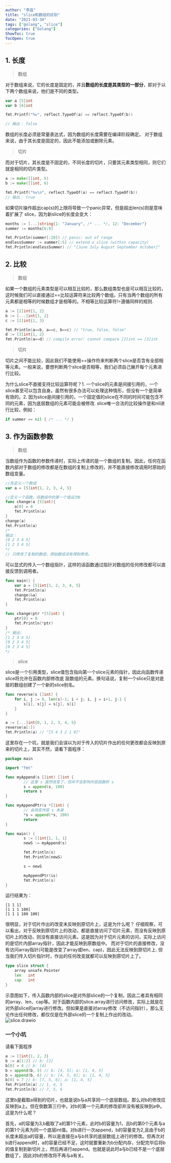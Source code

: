 ```yaml
---
author: "李昌"
title: "slice和数组的区别"
date: "2021-03-30"
tags: ["golang", "slice"]
categories: ["Golang"]
ShowToc: true
TocOpen: true
---
```


## 1. 长度
> 数组

对于数组来说，它的长度是固定的，并且**数组的长度是其类型的一部分**，即对于以下两个数组来说，他们是不同的类型。
```go
var a [5]int
var b [6]int

fmt.Printf("%v", reflect.TypeOf(a) == reflect.TypeOf(b))

// 输出： false
```
数组的长度必须是常量表达式，因为数组的长度需要在编译阶段确定。
对于数组来说，由于其长度是固定的，因此不能添加或删除元素。

> 切片

而对于切片，其长度是不固定的，不同长度的切片，只要其元素类型相同，则它们就是相同的切片类型。
```go
a := make([]int, 5)
b := make([]int, 6)

fmt.Printf("%v\n", reflect.TypeOf(a) == reflect.TypeOf(b))
// 输出： true
```
如果切片操作超出cap(s)的上限将导致一个panic异常，但是超出len(s)则是意味着扩展了 slice，因为新slice的长度会变大：
```go
months := [...]string{1: "January", /* ... */, 12: "December"}
summer := months[6:9]

fmt.Println(summer[:20]) // panic: out of range
endlessSummer := summer[:5] // extend a slice (within capacity)
fmt.Println(endlessSummer) // "[June July August September October]"
```

## 2. 比较
> 数组

如果一个数组的元素类型是可以相互比较的，那么数组类型也是可以相互比较的，这时候我们可以直接通过==比较运算符来比较两个数组。只有当两个数组的所有元素都是相等的时候数组才是相等的。不相等比较运算符!=遵循同样的规则.
```go
a := [2]int{1, 2}
b := [...]int{1, 2}
c := [2]int{1, 3}

fmt.Println(a==b, a==c, b==c) // "true, false, false"
d := [3]int{1, 2}
fmt.Println(a==d) // compile error: cannot compare [2]int == [3]int
```

> 切片

切片之间不能比较，因此我们不能使用==操作符来判断两个slice是否含有全部相等元素。一般来说，要想判断两个slice是否相等，我们必须自己展开每个元素进行比较。

为什么slice不直接支持比较运算符呢？1. 一个slice的元素是间接引用的，一个slice甚至可以包含自身。虽然有很多办法可以处理这种情形，但没有一个是简单有效的。2. 因为slice是间接引用的，一个固定值的slice在不同的时间可能包含不同的元素，因为底层数组的元素可能会被修改.
slice唯一合法的比较操作是和nil进行比较，例如：
```go
if summer == nil { /* ... */ }
```

## 3. 作为函数参数
> 数组

当数组作为函数的参数传递时，实际上传递的是一个数组的复制。因此，任何在函数内部对于数组的修改都是在数组的复制上修改的，并不能直接修改调用时原始的数组变量。
```go
//先定义一个数组
var a = [5]int{1, 2, 3, 4, 5}

//定义一个函数，将数组中的第一个值设为0
func change(a [5]int){
    a[0] = 0
    fmt.Println(a)
}
change(a)
fmt.Println(a)
/*
输出：
[0 2 3 4 5]
[1 2 3 4 5]
*/
// 只修改了复制的数组，原始数组没有得到修改。
```

可以显式的传入一个数组指针，这样的话函数通过指针对数组的任何修改都可以直接反馈到调用者。
```go
func main() {
	var a = [5]int{1, 2, 3, 4, 5}
	fmt.Println(a)
	change(&a)
	fmt.Println(a)
}

func change(ptr *[5]int) {
	ptr[0] = 0
	fmt.Println(*ptr)
}
/* 输出:
[1 2 3 4 5]
[0 2 3 4 5]
[0 2 3 4 5]
*/
```

> slice

slice是一个引用类型，slice值包含指向第一个slice元素的指针，因此向函数传递slice将允许在函数内部修改底 层数组的元素。换句话说，复制一个slice只是对底层的数组创建了一个新的slice别名。
```go
func reverse(s []int) {
    for i, j := 0, len(s)-1; i < j; i, j = i+1, j-1 {
        s[i], s[j] = s[j], s[i]
    }
}

a := [...]int{0, 1, 2, 3, 4, 5}
reverse(a[:])
fmt.Println(a) // "[5 4 3 2 1 0]"
```

这里存在一个坑，就是我们会误以为对于传入的切片作出的任何更改都会反映到原来的切片上，其实不然，请看下面程序：
```go
package main

import "fmt"

func myAppend(s []int) []int {
        // 这里 s 虽然改变了，但并不会影响外层函数的 s
        s = append(s, 100)
        return s
}

func myAppendPtr(s *[]int) {
        // 会改变外层 s 本身
        *s = append(*s, 100)
        return
}

func main() {
        s := []int{1, 1, 1}
        newS := myAppend(s)

        fmt.Println(s)
        fmt.Println(newS)

        s = newS

        myAppendPtr(&s)
        fmt.Println(s)
}
```

运行结果为：
```
[1 1 1]
[1 1 1 100]
[1 1 1 100 100]
```

很明显，对于切片作出的改变未反映到原切片上，这是为什么呢？
仔细观察，可以看出，对于反映到原切片上的改动，都是直接访问了切片元素，而没有反映到原切片上的改动，则没有直接访问元素。这是因为对于切片元素的访问，实际上访问的是切片内部array指针，因此才能反映到原数组中。
而对于切片的直接修改，没有访问array指针(可能是改变了array或len、cap)，因此无法反映到原切片上.
但当我们传入切片指针时，作出的任何改变就都可以反映到原切片上了。
```go
type slice struct {
    array unsafe.Pointer
    len   int
    cap   int
}
```

示意图如下，传入函数内部的slice是对外部slice的一个复制，因此二者具有相同的array、len、cap等。对于函数内部的slice.array进行访问修改，实际上就是在对外部slice的array进行修改。但如果是直接对array修改（不访问指针），那么无论作出任何修改，都仅仅是在外部slice的一个复制上作出的改动。
![slice.drawio](https://raw.githubusercontent.com/lich-Img/blogImg/master/img/slice.drawio.png)

### 一个小坑
请看下面程序
```go
a := []int{1, 2, 3}
b := a[1:2] // b: [2]
b[0] = 4 // b: [4]
b = append(b, 5) // b: [4, 5]; a: [1, 4, 5]
b = append(b, 6) // b: [4, 5, 6]; a: [1, 4, 5]
b[0] = 7 // b: [7, 5, 6]; a: [1, 4, 5]
fmt.Println(a) // 1, 4, 5
fmt.Println(b) // 7, 5, 6
```

这里b是截取a得到的切片，也就是说b与a共享同一个底层数组。那么对b的修改应反映到a上。但在倒数第三行中，对b的第一个元素的修改卻并没有被反映到a中。这是为什么呢？

首先，a的容量为3,b截取了a的第1个元素，此时b的容量为1，且b的第0个元素与a的第1个元素为同一个底层int值。对b进行一次append，b的容量变为2,且由于b的长度未超出a的容量，所以是直接在a与b共享的底层数组上进行的修改。但再次对b进行append时，a的容量已经不足，这时就要重新为b分配内存，分配完毕后将b的值复制到新切片上，然后再进行append。也就是说此时a与b已经不是一个底层数组了，因此对b的修改将不再与a有关。


